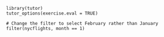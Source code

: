 ```{r setup, include=FALSE}
library(tutor)
tutor_options(exercise.eval = TRUE)
```

```{r filter, exercise=TRUE, exercise.eval=FALSE}
# Change the filter to select February rather than January
filter(nycflights, month == 1)
```